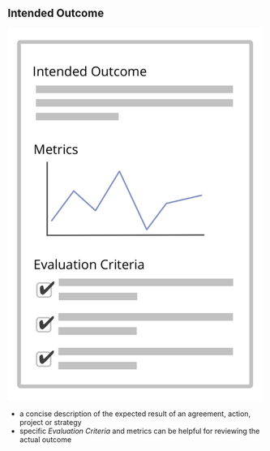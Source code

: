 ## Intended Outcome

![right,fit](img/templates/outcome-and-criteria.png)

* a concise description of the expected result of an agreement, action, project or strategy
* specific *Evaluation Criteria* and metrics can be helpful for reviewing the actual outcome
